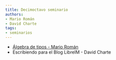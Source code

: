 ```yaml
---
title: Decimoctavo seminario
authors:
- Mario Román
- David Charte
tags:
- seminarios
---
```

  * [Álgebra de tipos - Mario Román](https://libreim.github.io/blog/2015/03/24/algebra-tipos)
  * Escribiendo para el Blog LibreIM - David Charte

